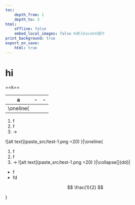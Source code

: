 ```yaml
---
toc:
    depth_from: 1
    depth_to: 3
html:
    offline: false
    embed_local_images: false #嵌入base64圖片
print_background: true
export_on_save:
    html: true
---
```



# hi



==k==


|a|-|-|
|-|-|-|
|\oneline{
1. f 
2. f 
3. &rarr;



![alt text](paste_src/test-1.png =20)
}|\oneline{
1. f 
2. f 
3. &rarr;
![alt text](paste_src/test-1.png =20)
}|\collapse[]{dd}|


- f 
- fd


$$
\frac{1}{2}
$$

}

